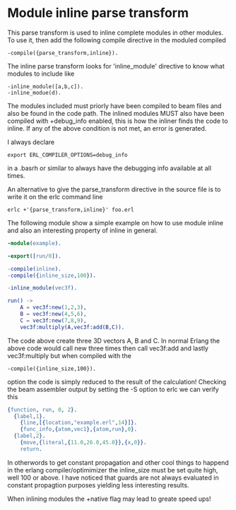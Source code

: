 # Module inline parse transform

This parse transform is used to inline complete modules in other modules. 
To use it, then add the following compile directive in the moduled compiled

    -compile({parse_transform,inline}).

The inline parse transform looks for 'inline_module' directive to know what
modules to include like

    -inline_module([a,b,c]).
    -inline_modue(d).

The modules included must priorly have been compiled to beam files and also be found in the code path. The inlined modules MUST also have been compiled with +debug_info enabled, this is how the inliner finds the code to inline.
If any of the above condition is not met, an error is generated.

I always declare 

    export ERL_COMPILER_OPTIONS=debug_info

in a .basrh or similar to always have the debugging info available at all times.

An alternative to give the parse_transform directive in the source file is to write it on the erlc command line

    erlc +'{parse_transform,inline}' foo.erl

The following module show a simple example on how to use module inline and
also an interesting property of inline in general.

```erlang
-module(example).

-export([run/0]).

-compile(inline).
-compile({inline_size,100}).

-inline_module(vec3f).

run() ->
    A = vec3f:new(1,2,3),
    B = vec3f:new(4,5,6),
    C = vec3f:new(7,8,9),
    vec3f:multiply(A,vec3f:add(B,C)).
```

The code above create three 3D vectors A, B and C. In normal Erlang the above code would call new three times then call vec3f:add and lastly vec3f:multiply  but when compiled with the

    -compile({inline_size,100}).

option the code is simply reduced to the result of the calculation!
Checking the beam assembler output by setting the -S option to erlc we
can verify this

```erlang
{function, run, 0, 2}.
  {label,1}.
    {line,[{location,"example.erl",14}]}.
    {func_info,{atom,vec1},{atom,run},0}.
  {label,2}.
    {move,{literal,{11.0,26.0,45.0}},{x,0}}.
    return.
```

In otherwords to get constant propagation and other cool things to
happend in the erlang compiler/optimimizer the inline_size must be 
set quite high, well 100 or above.
I have noticed that guards are not always evaluated in constant propagtion
purposes yielding less interesting results.

When inlining modules the +native flag may lead to greate speed ups!




